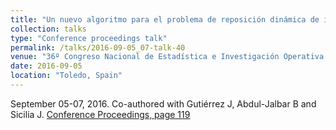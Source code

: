 ```yaml
---
title: "Un nuevo algoritmo para el problema de reposición dinámica de inventarios con capacidades de almacenaje"
collection: talks
type: "Conference proceedings talk"
permalink: /talks/2016-09-05_07-talk-40
venue: "36º Congreso Nacional de Estadística e Investigación Operativa (SEIO 2016)"
date: 2016-09-05
location: "Toledo, Spain"
---
```

September 05-07, 2016. Co-authored with Gutiérrez J, Abdul-Jalbar B and Sicilia J.
[Conference Proceedings, page 119](http://dx.doi.org/10.18239/jor_07.2016)